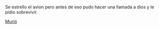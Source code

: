 [//]: # (esta es respuesta de: volar avion)

Se estrello el avion pero antes de eso pudo hacer una llamada a dios y le pidio sobrevivir.

[Murió](muerte-de-bitecito.md)


